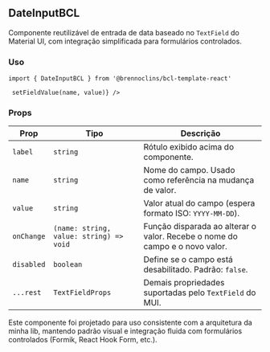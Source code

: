 <h2>DateInputBCL</h2>

<p>Componente reutilizável de entrada de data baseado no <code>TextField</code> do Material UI, com integração simplificada para formulários controlados.</p>

<h3>Uso</h3>

<pre><code>import { DateInputBCL } from '@brennoclins/bcl-template-react'

<DateInputBCL label="Data de Emissão" name="dataEmissao" value={values.dataEmissao} onChange={(name, value) => setFieldValue(name, value)} /> </code></pre>

<h3>Props</h3>

<table> <thead> <tr> <th>Prop</th> <th>Tipo</th> <th>Descrição</th> </tr> </thead> <tbody> <tr> <td><code>label</code></td> <td><code>string</code></td> <td>Rótulo exibido acima do componente.</td> </tr> <tr> <td><code>name</code></td> <td><code>string</code></td> <td>Nome do campo. Usado como referência na mudança de valor.</td> </tr> <tr> <td><code>value</code></td> <td><code>string</code></td> <td>Valor atual do campo (espera formato ISO: <code>YYYY-MM-DD</code>).</td> </tr> <tr> <td><code>onChange</code></td> <td><code>(name: string, value: string) =&gt; void</code></td> <td>Função disparada ao alterar o valor. Recebe o nome do campo e o novo valor.</td> </tr> <tr> <td><code>disabled</code></td> <td><code>boolean</code></td> <td>Define se o campo está desabilitado. Padrão: <code>false</code>.</td> </tr> <tr> <td><code>...rest</code></td> <td><code>TextFieldProps</code></td> <td>Demais propriedades suportadas pelo <code>TextField</code> do MUI.</td> </tr> </tbody> </table>

<p>Este componente foi projetado para uso consistente com a arquitetura da minha lib, mantendo padrão visual e integração fluida com formulários controlados (Formik, React Hook Form, etc.).</p>